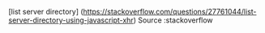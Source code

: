 [list server directory] (https://stackoverflow.com/questions/27761044/list-server-directory-using-javascript-xhr) Source :stackoverflow
